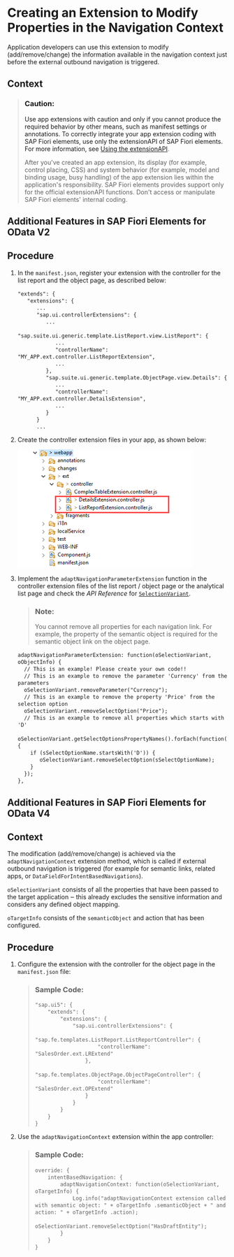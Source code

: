 <!-- loio199a496c5fa544dfbe134b53eaba092e -->

# Creating an Extension to Modify Properties in the Navigation Context

Application developers can use this extension to modify \(add/remove/change\) the information available in the navigation context just before the external outbound navigation is triggered.



<a name="loio199a496c5fa544dfbe134b53eaba092e__context_xjp_k22_scb"/>

## Context

> ### Caution:  
> Use app extensions with caution and only if you cannot produce the required behavior by other means, such as manifest settings or annotations. To correctly integrate your app extension coding with SAP Fiori elements, use only the extensionAPI of SAP Fiori elements. For more information, see [Using the extensionAPI](using-the-extensionapi-bd2994b.md).
> 
> After you've created an app extension, its display \(for example, control placing, CSS\) and system behavior \(for example, model and binding usage, busy handling\) of the app extension lies within the application's responsibility. SAP Fiori elements provides support only for the official extensionAPI functions. Don't access or manipulate SAP Fiori elements' internal coding.

 <a name="task_u52_ds1_34b"/>

<!-- task\_u52\_ds1\_34b -->

## Additional Features in SAP Fiori Elements for OData V2



<a name="task_u52_ds1_34b__steps_m2p_gs1_34b"/>

## Procedure

1.  In the `manifest.json`, register your extension with the controller for the list report and the object page, as described below:

    ```
    "extends": {
       "extensions": {
          ... 
          "sap.ui.controllerExtensions": { 
             ...
             "sap.suite.ui.generic.template.ListReport.view.ListReport": { 
                ... 
                "controllerName": "MY_APP.ext.controller.ListReportExtension",
                ...
             },
             "sap.suite.ui.generic.template.ObjectPage.view.Details": {
                ...
                "controllerName": "MY_APP.ext.controller.DetailsExtension",
                ...
             }
          } 
          ...
    
    ```

2.  Create the controller extension files in your app, as shown below:

     ![](images/Controller_Extension_4303c97.png) 

3.  Implement the `adaptNavigationParameterExtension` function in the controller extension files of the list report / object page or the analytical list page and check the *API Reference* for [`SelectionVariant`](https://ui5.sap.com/#/api/sap.ui.generic.app.navigation.service.SelectionVariant/overview).

    > ### Note:  
    > You cannot remove all properties for each navigation link. For example, the property of the semantic object is required for the semantic object link on the object page.

    ```
    adaptNavigationParameterExtension: function(oSelectionVariant, oObjectInfo) {
      // This is an example! Please create your own code!!
      // This is an example to remove the parameter 'Currency' from the parameters
      oSelectionVariant.removeParameter("Currency");
      // This is an example to remove the property 'Price' from the selection option
      oSelectionVariant.removeSelectOption("Price");
      // This is an example to remove all properties which starts with 'D'
      oSelectionVariant.getSelectOptionsPropertyNames().forEach(function(sSelectOptionName){
        if (sSelectOptionName.startsWith('D')) {
           oSelectionVariant.removeSelectOption(sSelectOptionName);
        }
      });
    },
    
    ```


 <a name="task_yb4_1s1_34b"/>

<!-- task\_yb4\_1s1\_34b -->

## Additional Features in SAP Fiori Elements for OData V4



<a name="task_yb4_1s1_34b__context_p3h_bs1_34b"/>

## Context

The modification \(add/remove/change\) is achieved via the `adaptNavigationContext` extension method, which is called if external outbound navigation is triggered \(for example for semantic links, related apps, or `DataFieldForIntentBasedNavigations`\).

`oSelectionVariant` consists of all the properties that have been passed to the target application ‒ this already excludes the sensitive information and considers any defined object mapping.

`oTargetInfo` consists of the `semanticObject` and action that has been configured.



<a name="task_yb4_1s1_34b__steps_p5r_32h_34b"/>

## Procedure

1.  Configure the extension with the controller for the object page in the `manifest.json` file:

    > ### Sample Code:  
    > ```
    > "sap.ui5": {
    >     "extends": {
    >         "extensions": {
    >             "sap.ui.controllerExtensions": {
    >                 "sap.fe.templates.ListReport.ListReportController": {
    >                     "controllerName": "SalesOrder.ext.LRExtend"
    >                 },
    >                 "sap.fe.templates.ObjectPage.ObjectPageController": {
    >                     "controllerName": "SalesOrder.ext.OPExtend"
    >                 }
    >             }
    >         }
    >     }
    > }
    > ```

2.  Use the `adaptNavigationContext` extension within the app controller:

    > ### Sample Code:  
    > ```
    > override: {
    >     intentBasedNavigation: {
    >         adaptNavigationContext: function(oSelectionVariant, oTargetInfo) {
    >             Log.info("adaptNavigationContext extension called with semantic object: " + oTargetInfo .semanticObject + " and action: " + oTargetInfo .action);
    >             oSelectionVariant.removeSelectOption("HasDraftEntity");
    >         }
    >     }
    > }
    > ```


